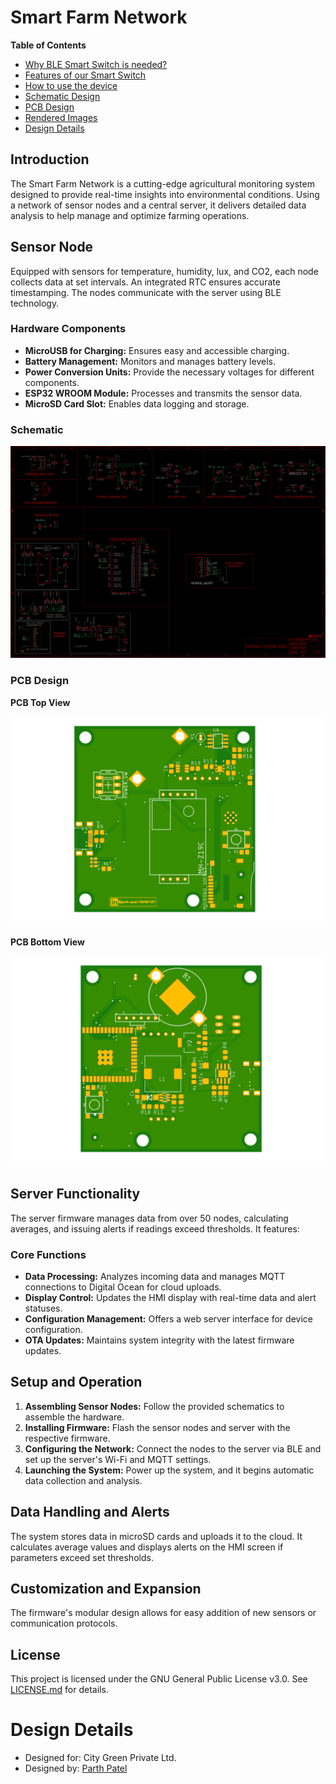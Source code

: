 <!-- omit from toc -->
# Smart Farm Network

**Table of Contents**

- [Why BLE Smart Switch is needed?](#why-ble-smart-switch-is-needed)
- [Features of our Smart Switch](#features-of-our-smart-switch)
- [How to use the device](#how-to-use-the-device)
- [Schematic Design](#schematic-design)
- [PCB Design](#pcb-design)
- [Rendered Images](#rendered-images)
- [Design Details](#design-details)


## Introduction
The Smart Farm Network is a cutting-edge agricultural monitoring system designed to provide real-time insights into environmental conditions. Using a network of sensor nodes and a central server, it delivers detailed data analysis to help manage and optimize farming operations.

## Sensor Node
Equipped with sensors for temperature, humidity, lux, and CO2, each node collects data at set intervals. An integrated RTC ensures accurate timestamping. The nodes communicate with the server using BLE technology.

### Hardware Components
- **MicroUSB for Charging:** Ensures easy and accessible charging.
- **Battery Management:** Monitors and manages battery levels.
- **Power Conversion Units:** Provide the necessary voltages for different components.
- **ESP32 WROOM Module:** Processes and transmits the sensor data.
- **MicroSD Card Slot:** Enables data logging and storage.

### Schematic

![schematic](./Sensor%20Node/Hardware/Circuit%20Design/Rendered%20Images/Schematic.png)

### PCB Design

**PCB Top View**

![pcb-top](./Sensor%20Node/Hardware/Circuit%20Design/Rendered%20Images/PCB%20Top.png)

**PCB Bottom View**

![pcb-bottom](./Sensor%20Node/Hardware/Circuit%20Design/Rendered%20Images/PCB%20Bottom.png)

## Server Functionality
The server firmware manages data from over 50 nodes, calculating averages, and issuing alerts if readings exceed thresholds. It features:

### Core Functions
- **Data Processing:** Analyzes incoming data and manages MQTT connections to Digital Ocean for cloud uploads.
- **Display Control:** Updates the HMI display with real-time data and alert statuses.
- **Configuration Management:** Offers a web server interface for device configuration.
- **OTA Updates:** Maintains system integrity with the latest firmware updates.

## Setup and Operation
1. **Assembling Sensor Nodes:** Follow the provided schematics to assemble the hardware.
2. **Installing Firmware:** Flash the sensor nodes and server with the respective firmware.
3. **Configuring the Network:** Connect the nodes to the server via BLE and set up the server's Wi-Fi and MQTT settings.
4. **Launching the System:** Power up the system, and it begins automatic data collection and analysis.

## Data Handling and Alerts
The system stores data in microSD cards and uploads it to the cloud. It calculates average values and displays alerts on the HMI screen if parameters exceed set thresholds.

## Customization and Expansion
The firmware's modular design allows for easy addition of new sensors or communication protocols.

## License
This project is licensed under the GNU General Public License v3.0. See [LICENSE.md](LICENSE.md) for details.

# Design Details

- Designed for: City Green Private Ltd.
- Designed by: [Parth Patel](mailto:parth.pmech@gmail.com)